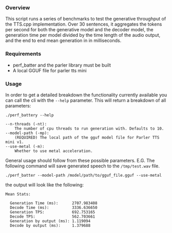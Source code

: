 ### Overview

This script runs a series of benchmarks to test the generative throughput of the TTS.cpp implementation. Over 30 sentences, it aggregates the tokens per second for both the generative model and the decoder model, the generation time per model divided by the time length of the audio output, and the end to end mean generation in in milliseconds.

### Requirements

* perf_batter and the parler library must be built 
* A local GGUF file for parler tts mini

### Usage

In order to get a detailed breakdown the functionality currently available you can call the cli with the `--help` parameter. This will return a breakdown of all parameters:
```commandline
./perf_battery --help

--n-threads (-nt):
    The number of cpu threads to run generation with. Defaults to 10.
--model-path (-mp):
    (REQUIRED) The local path of the gguf model file for Parler TTS mini v1.
--use-metal (-m):
    Whether to use metal acceleration.
```

General usage should follow from these possible parameters. E.G. The following command will save generated speech to the `/tmp/test.wav` file.

```commandline
./perf_batter --model-path /model/path/to/gguf_file.gguf --use-metal
```
the output will look like the following:
```
Mean Stats:

  Generation Time (ms):      2707.983408
  Decode Time (ms):          3336.636650
  Generation TPS:            692.753165
  Decode TPS:                562.703661
  Generation by output (ms): 1.119094
  Decode by output (ms):     1.379688
```
